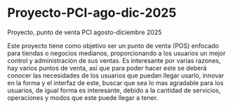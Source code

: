 # Proyecto-PCI-ago-dic-2025
Proyecto, punto de venta PCI agosto-diciembre 2025 

Este proyecto tiene como objetivo ser un punto de venta (POS) enfocado para tiendas o negocios medianos, proporcionando a los usuarios un mejor control y administración de sus ventas. 
Es interesante por varias razones, hay varios puntos de venta, así que para poder hacer este se deberá conocer las necesidades de los usuarios que puedan llegar usarlo, innovar en la forma y el interfaz de este, buscar que sea lo mas agradable para los usuarios, de igual forma es interesante, debido a la cantidad de servicios, operaciones y modos que este puede llegar a tener.   
